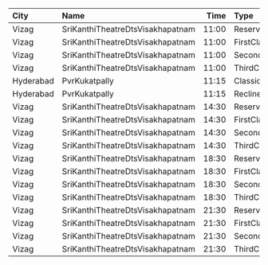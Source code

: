 | City      | Name                             |  Time | Type          | Price | Capacity | Booked |
| :-------- | :------------------------------- | ----: | :------------ | ----: | -------: | -----: |
| Vizag     | SriKanthiTheatreDtsVisakhapatnam | 11:00 | ReservedClass |   50₹ |      195 |     51 |
| Vizag     | SriKanthiTheatreDtsVisakhapatnam | 11:00 | FirstClass    |   40₹ |      167 |     59 |
| Vizag     | SriKanthiTheatreDtsVisakhapatnam | 11:00 | SecondClass   |   30₹ |      125 |    125 |
| Vizag     | SriKanthiTheatreDtsVisakhapatnam | 11:00 | ThirdClass    |   20₹ |      122 |    122 |
| Hyderabad | PvrKukatpally                    | 11:15 | Classic       |  150₹ |      135 |    135 |
| Hyderabad | PvrKukatpally                    | 11:15 | Recliner      |  300₹ |        9 |      9 |
| Vizag     | SriKanthiTheatreDtsVisakhapatnam | 14:30 | ReservedClass |   50₹ |      195 |     51 |
| Vizag     | SriKanthiTheatreDtsVisakhapatnam | 14:30 | FirstClass    |   40₹ |      167 |     59 |
| Vizag     | SriKanthiTheatreDtsVisakhapatnam | 14:30 | SecondClass   |   30₹ |      125 |    125 |
| Vizag     | SriKanthiTheatreDtsVisakhapatnam | 14:30 | ThirdClass    |   20₹ |      122 |    122 |
| Vizag     | SriKanthiTheatreDtsVisakhapatnam | 18:30 | ReservedClass |   50₹ |      195 |     51 |
| Vizag     | SriKanthiTheatreDtsVisakhapatnam | 18:30 | FirstClass    |   40₹ |      167 |     59 |
| Vizag     | SriKanthiTheatreDtsVisakhapatnam | 18:30 | SecondClass   |   30₹ |      125 |    125 |
| Vizag     | SriKanthiTheatreDtsVisakhapatnam | 18:30 | ThirdClass    |   20₹ |      122 |    122 |
| Vizag     | SriKanthiTheatreDtsVisakhapatnam | 21:30 | ReservedClass |   50₹ |      195 |     51 |
| Vizag     | SriKanthiTheatreDtsVisakhapatnam | 21:30 | FirstClass    |   40₹ |      167 |     59 |
| Vizag     | SriKanthiTheatreDtsVisakhapatnam | 21:30 | SecondClass   |   30₹ |      125 |    125 |
| Vizag     | SriKanthiTheatreDtsVisakhapatnam | 21:30 | ThirdClass    |   20₹ |      122 |    122 |